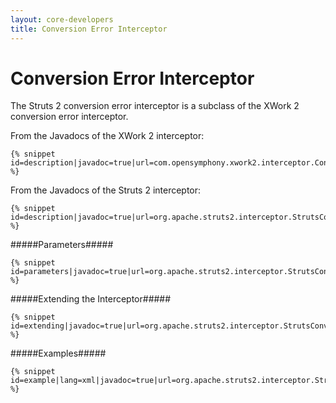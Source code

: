 ```yaml
---
layout: core-developers
title: Conversion Error Interceptor
---
```


# Conversion Error Interceptor

The Struts 2 conversion error interceptor is a subclass of the XWork 2 conversion error interceptor\.

From the Javadocs of the XWork 2 interceptor:


~~~~~~~
{% snippet id=description|javadoc=true|url=com.opensymphony.xwork2.interceptor.ConversionErrorInterceptor %}
~~~~~~~

From the Javadocs of the Struts 2 interceptor:


~~~~~~~
{% snippet id=description|javadoc=true|url=org.apache.struts2.interceptor.StrutsConversionErrorInterceptor %}
~~~~~~~

#####Parameters#####



~~~~~~~
{% snippet id=parameters|javadoc=true|url=org.apache.struts2.interceptor.StrutsConversionErrorInterceptor %}
~~~~~~~

#####Extending the Interceptor#####



~~~~~~~
{% snippet id=extending|javadoc=true|url=org.apache.struts2.interceptor.StrutsConversionErrorInterceptor %}
~~~~~~~

#####Examples#####



~~~~~~~
{% snippet id=example|lang=xml|javadoc=true|url=org.apache.struts2.interceptor.StrutsConversionErrorInterceptor %}
~~~~~~~
